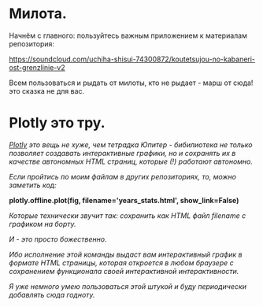 # Милота.

Начнём с главного: пользуйтесь важным приложением к материалам репозитория: 

https://soundcloud.com/uchiha-shisui-74300872/koutetsujou-no-kabaneri-ost-grenzlinie-v2

Всем пользоваться и рыдать от милоты, кто не рыдает - марш от сюда! это сказка не для вас.

# Plotly это тру.

*[Plotly](https://plot.ly) это вещь не хуже, чем тетрадка Юпитер - бибилиотека не только позволяет создавать 
интерактивные графики, но и сохранять их в качестве автономных HTML страниц, которые (!)
работают автономно.*

*Если пройтись по моим файлам в других репозиториях, то, можно заметить код:*

**plotly.offline.plot(fig, filename='years_stats.html', show_link=False)**

*Которые технически звучит так: сохранить как HTML файл filename с графиком на борту.*

*И - это просто божественно.*

*Ибо исполнение этой команды выдаст вам интерактивный график в формате HTML страницы, которая откроется в любом браузере с сохранением функционала своей интерактивной интерактивности.*

*Я уже немного умею пользоваться этой штукой и буду периодически добавлять сюда годноту.*
